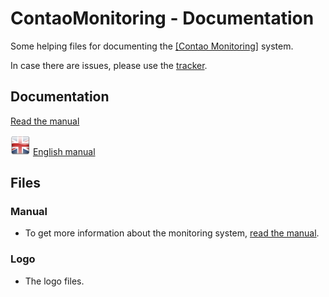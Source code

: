 # ContaoMonitoring - Documentation

Some helping files for documenting the [[Contao Monitoring]](https://github.com/ContaoMonitoring/monitoring) system.

In case there are issues, please use the [tracker](https://github.com/ContaoMonitoring/documentation/issues).


## Documentation

[Read the manual](https://cliffparnitzky.gitbooks.io/contaomonitoring)

![EN](en/en.png) [English manual](https://cliffparnitzky.gitbooks.io/contaomonitoring/content/en/index.html)


## Files

### Manual

- To get more information about the monitoring system, [read the manual](manual).

### Logo

- The logo files.